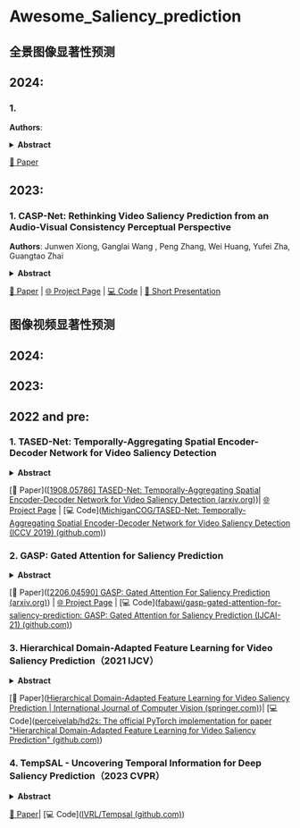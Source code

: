 # Awesome_Saliency_prediction

## 全景图像显著性预测

## 2024:

### 1. 

**Authors**: 

<details span>
<summary><b>Abstract</b></summary>
</details>


  [📄 Paper](https://arxiv.org/pdf/2401.02436.pdf) 

## 2023:

### 1. CASP-Net: Rethinking Video Saliency Prediction from an Audio-Visual Consistency Perceptual Perspective

**Authors**: Junwen Xiong, Ganglai Wang , Peng Zhang, Wei Huang, Yufei Zha, Guangtao Zhai

<details span>
<summary><b>Abstract</b></summary>
Incorporating the audio stream enables Video Saliency Prediction (VSP) to imitate the selective attention mechanism of human brain. By focusing on the benefits of joint auditory and visual information, most VSP methods are capable of exploiting semantic correlation between vision and audio modalities but ignoring the negative effects due to the temporal inconsistency of audio-visual intrinsics. Inspired by the biological inconsistency-correction within multi-sensory information, in this study, a consistencyaware audio-visual saliency prediction network (CASPNet) is proposed, which takes a comprehensive consideration of the audio-visual semantic interaction and consistent perception. In addition a two-stream encoder for elegant association between video frames and corresponding sound source, a novel consistency-aware predictive coding is also designed to improve the consistency within audio and visual representations iteratively. To further aggregate the multi-scale audio-visual information, a saliency decoder is introduced for the final saliency map generation. Substantial experiments demonstrate that the proposed CASP-Net outperforms the other state-of-the-art methods on six challenging audio-visual eye-tracking datasets. For a demo of our system please see our project webpage.
</details>



  [📄 Paper](https://openaccess.thecvf.com/content/CVPR2023/html/Xiong_CASP-Net_Rethinking_Video_Saliency_Prediction_From_an_Audio-Visual_Consistency_Perceptual_CVPR_2023_paper.html) | [🌐 Project Page]() | [💻 Code](https://woshihaozhu.github.io/CASP-Net/) | [🎥 Short Presentation]()



## 图像视频显著性预测

## 2024:

## 2023:

## 2022 and pre:

### 1. TASED-Net: Temporally-Aggregating Spatial Encoder-Decoder Network for Video Saliency Detection

<details span>
<summary><b>Abstract</b></summary>
TASED-Net is a 3D fully-convolutional network architecture for video saliency detection. It consists of two building blocks: first, the encoder network extracts low-resolution spatiotemporal features from an input clip of several consecutive frames, and then the following prediction network decodes the encoded features spatially while aggregating all the temporal information. As a result, a single prediction map is produced from an input clip of multiple frames. Frame-wise saliency maps can be predicted by applying TASED-Net in a sliding-window fashion to a video. The proposed approach assumes that the saliency map of any frame can be predicted by considering a limited number of past frames. The results of our extensive experiments on video saliency detection validate this assumption and demonstrate that our fully-convolutional model with temporal aggregation method is effective. TASED-Net significantly outperforms previous state-of-the-art approaches on all three major large-scale datasets of video saliency detection: DHF1K, Hollywood2, and UCFSports. After analyzing the results qualitatively, we observe that our model is especially better at attending to salient moving objects.   
</details>

  [📄 Paper]([[1908.05786\] TASED-Net: Temporally-Aggregating Spatial Encoder-Decoder Network for Video Saliency Detection (arxiv.org)](https://arxiv.org/abs/1908.05786))| [🌐 Project Page]() | [💻 Code]([MichiganCOG/TASED-Net: Temporally-Aggregating Spatial Encoder-Decoder Network for Video Saliency Detection (ICCV 2019) (github.com)](https://github.com/MichiganCOG/TASED-Net))

### 2. GASP: Gated Attention for Saliency Prediction

<details span>
<summary><b>Abstract</b></summary>
Saliency prediction refers to the computational task of modeling overt attention. Social cues greatly influence our attention, consequently altering our eye movements and behavior. To emphasize the efficacy of such features, we present a neural model for integrating social cues and weighting their influences. Our model consists of two stages. During the first stage, we detect two social cues by following gaze, estimating gaze direction, and recognizing affect. These features are then transformed into spatiotemporal maps through image processing operations. The transformed representations are propagated to the second stage (GASP) where we explore various techniques of late fusion for integrating social cues and introduce two subnetworks for directing attention to relevant stimuli. Our experiments indicate that fusion approaches achieve better results for static integration methods, whereas non-fusion approaches for which the influence of each modality is unknown, result in better outcomes when coupled with recurrent models for dynamic saliency prediction. We show that gaze direction and affective representations contribute a prediction to ground-truth correspondence improvement of at least 5% compared to dynamic saliency models without social cues. Furthermore, affective representations improve GASP, supporting the necessity of considering affect-biased attention in predicting saliency.    
</details>

  [📄 Paper]([[2206.04590\] GASP: Gated Attention For Saliency Prediction (arxiv.org)](https://arxiv.org/abs/2206.04590)) | [🌐 Project Page]() | [💻 Code]([fabawi/gasp-gated-attention-for-saliency-prediction: GASP: Gated Attention for Saliency Prediction (IJCAI-21) (github.com)](https://github.com/fabawi/gasp-gated-attention-for-saliency-prediction))

### 3. Hierarchical Domain-Adapted Feature Learning for Video Saliency Prediction（2021 IJCV）

<details span>
<summary><b>Abstract</b></summary>
    In this work, we propose a 3D fully convolutional architecture for video saliency prediction that employs hierarchical supervision on intermediate maps (referred to as conspicuity maps) generated using features extracted at different abstraction levels. We provide the base hierarchical learning mechanism with two techniques for domain adaptation and domain-specific learning. For the former, we encourage the model to unsupervisedly learn hierarchical general features using gradient reversal at multiple scales, to enhance generalization capabilities on datasets for which no annotations are provided during training. As for domain specialization, we employ domain-specific operations (namely, priors, smoothing and batch normalization) by specializing the learned features on individual datasets in order to maximize performance. The results of our experiments show that the proposed model yields state-of-the-art accuracy on supervised saliency prediction. When the base hierarchical model is empowered with domain-specific modules, performance improves, outperforming stateof-the-art models on three out of five metrics on the DHF1K benchmark and reaching the second-best results on the other two. When, instead, we test it in an unsupervised domain adaptation setting, by enabling hierarchical gradient reversal layers, we obtain performance comparable to supervised state-of-the-art. Source code, trained models and example outputs are publicly available at https://github.com/perceivelab/ hd2s.
</details>

  [📄 Paper]([Hierarchical Domain-Adapted Feature Learning for Video Saliency Prediction | International Journal of Computer Vision (springer.com)](https://link.springer.com/article/10.1007/s11263-021-01519-y))| [💻 Code]([perceivelab/hd2s: The official PyTorch implementation for paper "Hierarchical Domain-Adapted Feature Learning for Video Saliency Prediction" (github.com)](https://github.com/perceivelab/hd2s))

### 4. TempSAL - Uncovering Temporal Information for Deep Saliency Prediction（2023 CVPR）

<details span>
<summary><b>Abstract</b></summary>
    Deep saliency prediction algorithms complement the object recognition features, they typically rely on additional information such as scene context, semantic relationships, gaze direction, and object dissimilarity. However, none of these models consider the temporal nature of gaze shifts during image observation. We introduce a novel saliency prediction model that learns to output saliency maps in sequential time intervals by exploiting human temporal attention patterns. Our approach locally modulates the saliency predictions by combining the learned temporal maps. Our experiments show that our method outperforms the state- ofthe- art models, including a multi- duration saliency model, on the SALICON benchmark and CodeCharts1k dataset. Our code is publicly available on GitHub1.
</details>

  [📄 Paper](https://arxiv.org/abs/2301.02315)| [💻 Code]([IVRL/Tempsal (github.com)](https://github.com/IVRL/Tempsal))

